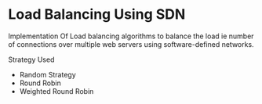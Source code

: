 # Load Balancing Using SDN

Implementation Of Load balancing algorithms to balance the load ie number of connections over multiple web servers using software-defined networks.

Strategy Used

*	Random Strategy
*	Round Robin
*	Weighted Round Robin
